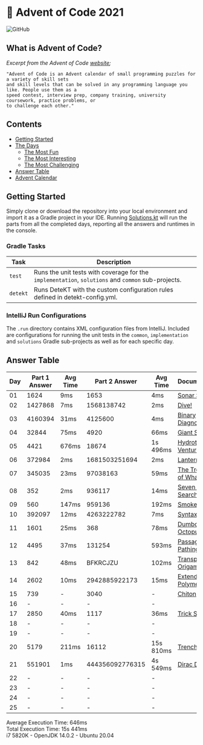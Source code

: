 # :christmas_tree: Advent of Code 2021

![GitHub](https://img.shields.io/badge/stars-02%2F50-yellow)

## What is Advent of Code?

_Excerpt from the Advent of Code [website](https://adventofcode.com/2020/about);_

    "Advent of Code is an Advent calendar of small programming puzzles for a variety of skill sets
    and skill levels that can be solved in any programming language you like. People use them as a
    speed contest, interview prep, company training, university coursework, practice problems, or
    to challenge each other."

## Contents
* [Getting Started](#getting-started)
* [The Days](#the-days)
    * [The Most Fun](#the-most-fun)
    * [The Most Interesting](#the-most-interesting)
    * [The Most Challenging](#the-most-challenging)
* [Answer Table](#answer-table)
* [Advent Calendar](#advent-calendar)

## Getting Started
Simply clone or download the repository into your local environment and import it as a Gradle project in your IDE.
Running [Solutions.kt](https://git.io/JII6v) will run the parts from all the completed days, reporting all the
answers and runtimes in the console.

### Gradle Tasks
| Task      | Description                                                                                        |
|-----------|----------------------------------------------------------------------------------------------------|
| `test`    | Runs the unit tests with coverage for the `implementation`, `solutions` and `common` sub-projects. |
| `detekt`  | Runs DeteKT with the custom configuration rules defined in detekt-config.yml.                      |

### IntelliJ Run Configurations
The `.run` directory contains XML configuration files from IntelliJ. Included are configurations for running the unit
tests in the `common`, `implementation` and `solutions` Gradle sub-projects as well as for each specific day.

## Answer Table

| Day | Part 1 Answer | Avg Time | Part 2 Answer   | Avg Time  | Documentation                            |
|-----|---------------|----------|-----------------|-----------|------------------------------------------|
| 01  | 1624          | 9ms      | 1653            | 4ms       | [Sonar Sweep](docs/DAY1.MD)              |
| 02  | 1427868       | 7ms      | 1568138742      | 2ms       | [Dive!](docs/DAY2.MD)                    |
| 03  | 4160394       | 31ms     | 4125600         | 4ms       | [Binary Diagnostic](docs/DAY3.MD)        |
| 04  | 32844         | 75ms     | 4920            | 66ms      | [Giant Squid](docs/DAY4.MD)              |
| 05  | 4421          | 676ms    | 18674           | 1s 496ms  | [Hydrothermal Venture](docs/DAY5.MD)     |
| 06  | 372984        | 2ms      | 1681503251694   | 2ms       | [Lanternfish](docs/DAY6.MD)              |
| 07  | 345035        | 23ms     | 97038163        | 59ms      | [The Treachery of Whales](docs/DAY7.MD)  |
| 08  | 352           | 2ms      | 936117          | 14ms      | [Seven Segment Search](docs/DAY8.MD)     |
| 09  | 560           | 147ms    | 959136          | 192ms     | [Smoke Basin](docs/DAY9.MD)              |
| 10  | 392097        | 12ms     | 4263222782      | 7ms       | [Syntax Scoring](docs/DAY10.MD)          |
| 11  | 1601          | 25ms     | 368             | 78ms      | [Dumbo Octopus](docs/DAY11.MD)           |
| 12  | 4495          | 37ms     | 131254          | 593ms     | [Passage Pathing](docs/DAY12.MD)         |
| 13  | 842           | 48ms     | BFKRCJZU        | 102ms     | [Transparent Origami](docs/DAY13.MD)     |
| 14  | 2602          | 10ms     | 2942885922173   | 15ms      | [Extended Polymerization](docs/DAY14.MD) |
| 15  | 739           | -        | 3040            | -         | [Chiton](docs/DAY15.MD)                  |
| 16  | -             | -        | -               | -         | [](docs/DAY16.MD)                        |
| 17  | 2850          | 40ms     | 1117            | 36ms      | [Trick Shot](docs/DAY17.MD)              |
| 18  | -             | -        | -               | -         | [](docs/DAY18.MD)                        |
| 19  | -             | -        | -               | -         | [](docs/DAY19.MD)                        |
| 20  | 5179          | 211ms    | 16112           | 15s 810ms | [Trench Map](docs/DAY20.MD)              |
| 21  | 551901        | 1ms      | 444356092776315 | 4s 549ms  | [Dirac Dice](docs/DAY21.MD)              |
| 22  | -             | -        | -               | -         | [](docs/DAY22.MD)                        |
| 23  | -             | -        | -               | -         | [](docs/DAY23.MD)                        |
| 24  | -             | -        | -               | -         | [](docs/DAY24.MD)                        |
| 25  | -             | -        | -               | -         | [](docs/DAY25.MD)                        |

Average Execution Time: 646ms \
Total Execution Time: 15s 441ms \
i7 5820K - OpenJDK 14.0.2 - Ubuntu 20.04

